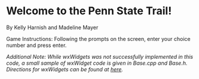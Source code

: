 # Welcome to the Penn State Trail! 

By Kelly Harnish and Madeline Mayer

Game Instructions: Following the prompts on the screen, enter your choice number and press enter.

*Additional Note: While wxWidgets was not successfully implemented in this code, a small sample of wxWidget code is given in Base.cpp and Base.h. Directions for wxWidgets can be found at [here](https://www.youtube.com/watch?v=sRhoZcNpMb4).*


